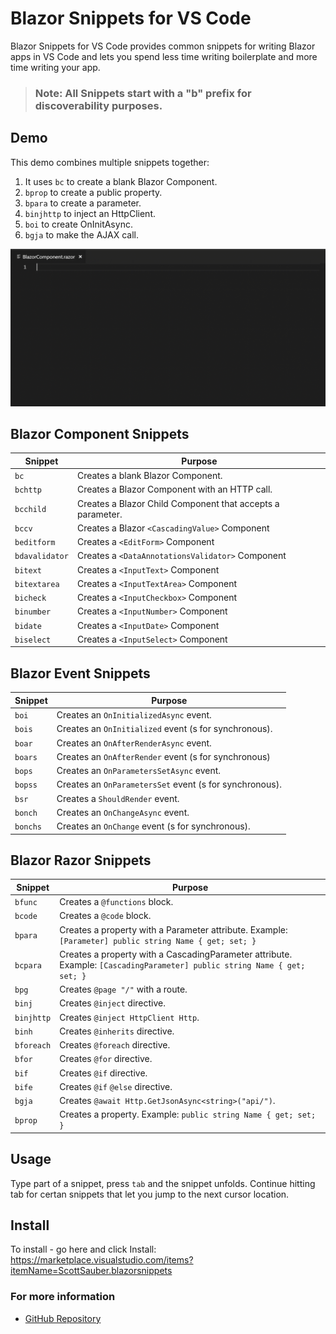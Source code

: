 # Blazor Snippets for VS Code

Blazor Snippets for VS Code provides common snippets for writing Blazor apps in VS Code and lets you spend less time writing boilerplate and more time writing your app.

> ### Note: All Snippets start with a "b" prefix for discoverability purposes.

## Demo

This demo combines multiple snippets together:

1. It uses `bc` to create a blank Blazor Component.
2. `bprop` to create a public property.
3. `bpara` to create a parameter.
4. `binjhttp` to inject an HttpClient.
5. `boi` to create OnInitAsync.
6. `bgja` to make the AJAX call.

![Snippets used together](images/Demo1.gif)

## Blazor Component Snippets

| Snippet        | Purpose                                                    |
| -------------- | ---------------------------------------------------------- |
| `bc`           | Creates a blank Blazor Component.                          |
| `bchttp`       | Creates a Blazor Component with an HTTP call.              |
| `bcchild`      | Creates a Blazor Child Component that accepts a parameter. |
| `bccv`         | Creates a Blazor `<CascadingValue>` Component              |
| `beditform`    | Creates a `<EditForm>` Component                           |
| `bdavalidator` | Creates a `<DataAnnotationsValidator>` Component           |
| `bitext`       | Creates a `<InputText>` Component                          |
| `bitextarea`   | Creates a `<InputTextArea>` Component                      |
| `bicheck`      | Creates a `<InputCheckbox>` Component                      |
| `binumber`     | Creates a `<InputNumber>` Component                        |
| `bidate`       | Creates a `<InputDate>` Component                          |
| `biselect`     | Creates a `<InputSelect>` Component                        |

## Blazor Event Snippets

| Snippet  | Purpose                                                 |
| -------- | ------------------------------------------------------- |
| `boi`    | Creates an `OnInitializedAsync` event.                  |
| `bois`   | Creates an `OnInitialized` event (s for synchronous).   |
| `boar`   | Creates an `OnAfterRenderAsync` event.                  |
| `boars`  | Creates an `OnAfterRender` event (s for synchronous)    |
| `bops`   | Creates an `OnParametersSetAsync` event.                |
| `bopss`  | Creates an `OnParametersSet` event (s for synchronous). |
| `bsr`    | Creates a `ShouldRender` event.                         |
| `bonch`  | Creates an `OnChangeAsync` event.                       |
| `bonchs` | Creates an `OnChange` event (s for synchronous).        |

## Blazor Razor Snippets

| Snippet    | Purpose                                                                                                                  |
| ---------- | ------------------------------------------------------------------------------------------------------------------------ |
| `bfunc`    | Creates a `@functions` block.                                                                                            |
| `bcode`    | Creates a `@code` block.                                                                                                 |
| `bpara`    | Creates a property with a Parameter attribute. Example: `[Parameter] public string Name { get; set; }`                   |
| `bcpara`   | Creates a property with a CascadingParameter attribute. Example: `[CascadingParameter] public string Name { get; set; }` |
| `bpg`      | Creates `@page "/"` with a route.                                                                                        |
| `binj`     | Creates `@inject` directive.                                                                                             |
| `binjhttp` | Creates `@inject HttpClient Http`.                                                                                       |
| `binh`     | Creates `@inherits` directive.                                                                                           |
| `bforeach` | Creates `@foreach` directive.                                                                                            |
| `bfor`     | Creates `@for` directive.                                                                                                |
| `bif`      | Creates `@if` directive.                                                                                                 |
| `bife`     | Creates `@if` `@else` directive.                                                                                         |
| `bgja`     | Creates `@await Http.GetJsonAsync<string>("api/")`.                                                                      |
| `bprop`    | Creates a property. Example: `public string Name { get; set; }`                                                          |

## Usage

Type part of a snippet, press `tab` and the snippet unfolds. Continue hitting tab for certan snippets that let you jump to the next cursor location.

## Install

To install - go here and click Install: https://marketplace.visualstudio.com/items?itemName=ScottSauber.blazorsnippets

### For more information

- [GitHub Repository](https://github.com/scottsauber/BlazorSnippets)
